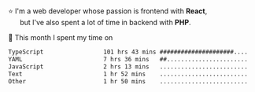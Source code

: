 ⭐ I'm a web developer whose passion is frontend with <b>React</b>,<br/>
&nbsp; &nbsp; &nbsp; but I've also spent a lot of time in backend with <b>PHP</b>.

📅 This month I spent my time on

<!--START_SECTION:waka-->

```txt
TypeScript                 101 hrs 43 mins #####################....   85.67 %
YAML                       7 hrs 36 mins   ##.......................   06.40 %
JavaScript                 2 hrs 13 mins   .........................   01.87 %
Text                       1 hr 52 mins    .........................   01.58 %
Other                      1 hr 50 mins    .........................   01.56 %
```

<!--END_SECTION:waka-->

